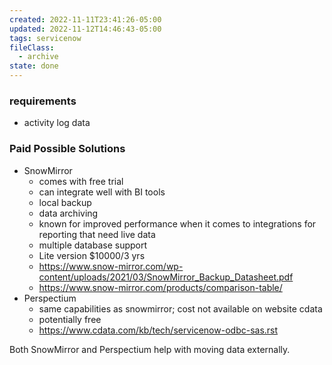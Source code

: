 ```yaml
---
created: 2022-11-11T23:41:26-05:00
updated: 2022-11-12T14:46:43-05:00
tags: servicenow
fileClass:
  - archive
state: done
---
```

### requirements
- activity log data 

### Paid Possible Solutions
- SnowMirror
	- comes with free trial
	- can integrate well with BI tools
	- local backup
	- data archiving 
	- known for improved performance when it comes to integrations for reporting that need live data 
	- multiple database support
	- Lite version $10000/3 yrs
	- https://www.snow-mirror.com/wp-content/uploads/2021/03/SnowMirror_Backup_Datasheet.pdf
	- https://www.snow-mirror.com/products/comparison-table/
- Perspectium
	- same capabilities as snowmirror; cost not available on website 
	cdata
	- potentially free 
	- https://www.cdata.com/kb/tech/servicenow-odbc-sas.rst 

Both SnowMirror and Perspectium help with moving data externally. 
